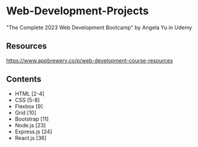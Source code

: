 # Web-Development-Projects
"The Complete 2023 Web Development Bootcamp" by Angela Yu in Udemy

## Resources
https://www.appbrewery.co/p/web-development-course-resources

## Contents
- HTML [2-4]
- CSS [5-8]
- Flexbox [9]
- Grid [10]
- Bootstrap [11]
- Node.js [23]
- Express.js [24]
- React.js [36]